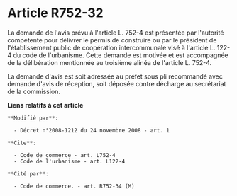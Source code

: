 # Article R752-32

La demande de l'avis prévu à l'article L. 752-4 est présentée par l'autorité compétente pour délivrer le permis de construire
ou par le président de l'établissement public de coopération intercommunale visé à l'article L. 122-4 du code de l'urbanisme.
Cette demande est motivée et est accompagnée de la délibération mentionnée au troisième alinéa de l'article L. 752-4. 

La demande d'avis est soit adressée au préfet sous pli recommandé avec demande d'avis de réception, soit déposée contre
décharge au secrétariat de la commission.

**Liens relatifs à cet article**

	**Modifié par**:

	  - Décret n°2008-1212 du 24 novembre 2008 - art. 1

	**Cite**:

	  - Code de commerce - art. L752-4
	  - Code de l'urbanisme - art. L122-4

	**Cité par**:

	  - Code de commerce. - art. R752-34 (M)
